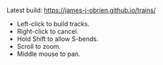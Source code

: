 Latest build: https://james-j-obrien.github.io/trains/

- Left-click to build tracks.
- Right-click to cancel.
- Hold Shift to allow S-bends.
- Scroll to zoom.
- Middle mouse to pan.
